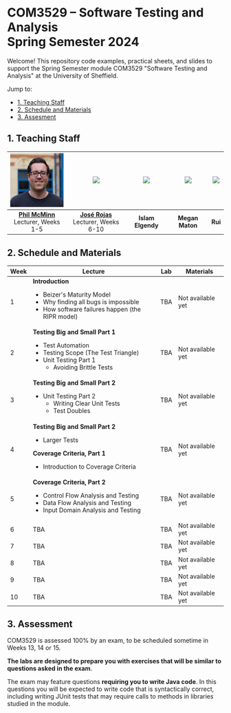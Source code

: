 # COM3529 – Software Testing and Analysis <br /> Spring Semester 2024

Welcome! This repository code examples, practical sheets, and slides to support the Spring Semester module COM3529 "Software Testing and Analysis" at the University of Sheffield.

Jump to:
* [1. Teaching Staff](#1-teaching-staff)
* [2. Schedule and Materials](#2-schedule-and-materials)
* [3. Assesment](#3-assessment)

## 1. Teaching Staff

  |<img src=".images/phil.jpg" width="150"/> | <img src=".images/jose" width="150"/> | <img src=".images/islam" width="150"/> | <img src=".images/megan" width="150"/> | <img src=".images/rui" width="150"/> |
  |:-:|:-:|:-:|:-:|:-:|
  | **[Phil McMinn](https://mcminn.info)** <br /> Lecturer, Weeks 1-5 | **[José Rojas](https://jmrojas.github.io)** <br /> Lecturer, Weeks 6-10 | **Islam Elgendy** | **Megan Maton** | **Rui** |

## 2. Schedule and Materials

| Week | Lecture | Lab | Materials |
|------|---------|-----|-----------|
| 1    | **Introduction**<ul><li>Beizer's Maturity Model</li><li>Why finding all bugs is impossible</li><li>How software failures happen (the RIPR model)</li></ul>| TBA | Not available yet|
|2     | **Testing Big and Small Part 1**<ul><li>Test Automation</li><li>Testing Scope (The Test Triangle)</li><li>Unit Testing Part 1<ul><li> Avoiding Brittle Tests</li></ul></li></ul> | TBA | Not available yet|
|3     | **Testing Big and Small Part 2**<ul><li>Unit Testing Part 2<ul><li>Writing Clear Unit Tests</li><li>Test Doubles</li></ul></li></ul> | TBA | Not available yet|
|4     | **Testing Big and Small Part 2**<ul><li>Larger Tests</li></ul>**Coverage Criteria, Part 1**<ul><li>Introduction to Coverage Criteria</li></ul> | TBA | Not available yet| 
|5     | **Coverage Criteria, Part 2**<ul><li>Control Flow Analysis and Testing</li><li>Data Flow Analysis and Testing</li><li>Input Domain Analysis and Testing</li></ul> | TBA | Not available yet|
|6     | TBA | TBA | Not available yet|
|7     | TBA | TBA | Not available yet|
|8     | TBA | TBA | Not available yet|
|9     | TBA | TBA | Not available yet|
|10    | TBA | TBA | Not available yet|

## 3. Assessment

COM3529 is assessed 100% by an exam, to be scheduled sometime in Weeks 13, 14 or 15.

**The labs are designed to prepare you with exercises that will be similar to questions asked in the exam**. 

The exam may feature questions **requiring you to write Java code**. In this questions you will be expected to write code that is syntactically correct, including writing JUnit tests that may require calls to methods in libraries studied in the module. 


